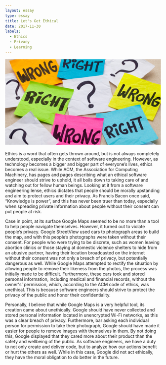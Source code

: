 ```yaml
---
layout: essay
type: essay
title: Let's Get Ethical
date: 2017-11-30
labels:
  - Ethics
  - Privacy
  - Learning
---
```


<center><img class="ui medium circular image" src="../images/ethics.jpg"></center>
<br>
Ethics is a word that often gets thrown around, but is not always completely understood, especially in the context of software engineering. However, as technology becomes a bigger and bigger part of everyone’s lives, ethics becomes a real issue. While ACM, the Association for Computing Machinery, has pages and pages describing what an ethical software engineer should strive to uphold, it all boils down to taking care of and watching out for fellow human beings. Looking at it from a software engineering lense, ethics dictates that people should be morally upstanding and aim to protect users and their privacy. As Francis Bacon once said, “Knowledge is power”, and this has never been truer than today, especially when spreading private information about people without their consent can put people at risk.

Case in point, at its surface Google Maps seemed to be no more than a tool to help people navigate themselves. However, it turned out to violate people’s privacy. Google StreetView used cars to photograph areas to build the map, and with this people’s photographs were taken without their consent. For people who were trying to be discrete, such as women leaving abortion clinics or those staying at domestic violence shelters to hide from an abusive partner, having their location broadcasted on the internet without their consent was not only a breach of privacy, but potentially dangerous as well. While Google Maps attempted to rectify the situation by allowing people to remove their likeness from the photos, the process was initially made to be difficult. Furthermore, these cars took and stored personal information, including medical and financial records, without the owner's’ permission, which, according to the ACM code of ethics, was unethical. This is because software engineers should strive to protect the privacy of the public and honor their confidentiality. 

Personally, I believe that while Google Maps is a very helpful tool, its creation came about unethically. Google should have never collected and stored personal information located in unencrypted Wi-Fi networks, as this was a clear breach of privacy. Furthermore, bar asking each individual person for permission to take their photograph, Google should have made it easier for people to remove images with themselves in them. By not doing this, Google displayed that they cared more about their product than the safety and wellbeing of the public. As software engineers, we have a duty to not only create and deliver code, but to analyze how our actions benefit or hurt the others as well. While in this case, Google did not act ethically, they have the moral obligation to do better in the future.
